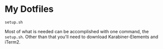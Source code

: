 # My Dotfiles

`setup.sh`

Most of what is needed can be accomplished with one command, the `setup.sh`.
Other than that you'll need to download Karabiner-Elements and iTerm2.
